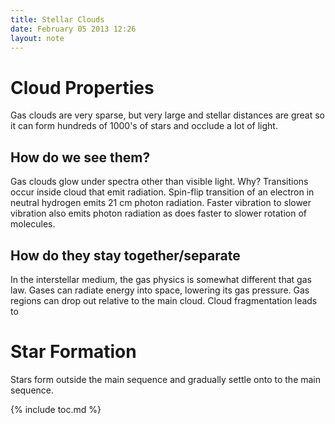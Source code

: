 ```yaml
---
title: Stellar Clouds
date: February 05 2013 12:26
layout: note
---
```


Cloud Properties
================

Gas clouds are very sparse, but very large and stellar distances are great
so it can form hundreds of 1000's of stars and occlude a lot of light.

How do we see them?
-------------------

Gas clouds glow under spectra other than visible light.  Why? Transitions occur
inside cloud that emit radiation.  Spin-flip transition of an electron in
neutral hydrogen emits 21 cm photon radiation. Faster vibration to slower vibration
also emits photon radiation as does faster to slower rotation of molecules.

How do they stay together/separate
------------------------------------

In the interstellar medium, the gas physics is somewhat different that gas law.
Gases can radiate energy into space, lowering its gas pressure.  Gas regions
can drop out relative to the main cloud.  Cloud fragmentation leads to

Star Formation
==============

Stars form outside the main sequence and gradually settle onto to the main
sequence.

{% include toc.md %}
